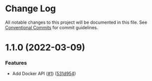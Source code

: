 # Change Log

All notable changes to this project will be documented in this file.
See [Conventional Commits](https://conventionalcommits.org) for commit guidelines.

<a name="1.1.0"></a>

# 1.1.0 (2022-03-09)

### Features

- Add Docker API ([#1](https://github.com/Himenon/docker-typescript-openapi/issues/1)) ([531d954](https://github.com/Himenon/docker-typescript-openapi/commit/531d954))
